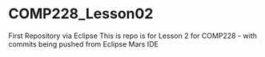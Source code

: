 # COMP228_Lesson02
First Repository via Eclipse
This is repo is for Lesson 2 for COMP228 - with commits being pushed from Eclipse Mars IDE
